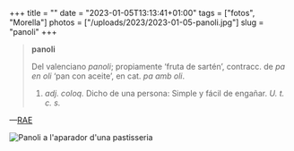 +++
title = ""
date = "2023-01-05T13:13:41+01:00"
tags = ["fotos", "Morella"]
photos = ["/uploads/2023/2023-01-05-panoli.jpg"]
slug = "panoli"
+++

> **panoli**
> 
> Del valenciano *panoli*; propiamente ‘fruta de sartén’, contracc. de *pa en oli* ‘pan con aceite’, en cat. *pa amb oli*.
> 
> 1. *adj. coloq.* Dicho de una persona: Simple y fácil de engañar. *U. t. c. s.*

—[RAE](https://dle.rae.es/?id=RhqkPe8)

<img alt="Panoli a l'aparador d'una pastisseria" src="/uploads/2023/2023-01-05-panoli.jpg">
